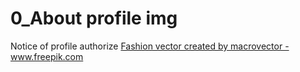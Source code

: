 # 0_About profile img

Notice of profile authorize
<a href="https://www.freepik.com/vectors/fashion">Fashion vector created by macrovector - www.freepik.com</a>
